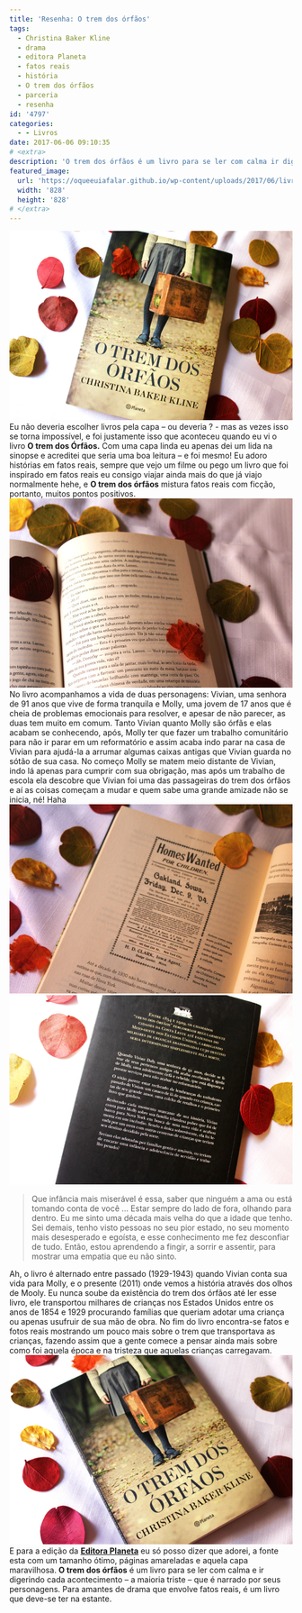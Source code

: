 ```yaml
---
title: 'Resenha: O trem dos órfãos'
tags:
  - Christina Baker Kline
  - drama
  - editora Planeta
  - fatos reais
  - história
  - O trem dos órfãos
  - parceria
  - resenha
id: '4797'
categories:
  - - Livros
date: 2017-06-06 09:10:35
# <extra>
description: 'O trem dos órfãos é um livro para se ler com calma ir digerindo cada acontecimento que é narrado. Para amantes de drama que envolve fatos reais'
featured_image: 
  url: 'https://oqueeuiafalar.github.io/wp-content/uploads/2017/06/livro-o-trem-dos-órfãos.jpg'
  width: '828'
  height: '828'
# </extra>
---
```


![resenha - o trem dos órfãos ](/wp-content/uploads/2017/06/livro-o-trem-dos-órfãos.jpg) Eu não deveria escolher livros pela capa – ou deveria ? - mas as vezes isso se torna impossível, e foi justamente isso que aconteceu quando eu vi o livro **O trem dos Órfãos.** Com uma capa linda eu apenas dei um lida na sinopse e acreditei que seria uma boa leitura – e foi mesmo! Eu adoro histórias em fatos reais, sempre que vejo um filme ou pego um livro que foi inspirado em fatos reais eu consigo viajar ainda mais do que já viajo normalmente hehe, e **O trem dos órfãos** mistura fatos reais com ficção, portanto, muitos pontos positivos. ![páginas do livro - o trem dos órfãos](/wp-content/uploads/2017/06/resenha-o-trem-dos-órfãos.jpg) No livro acompanhamos a vida de duas personagens: Vivian, uma senhora de 91 anos que vive de forma tranquila e Molly, uma jovem de 17 anos que é cheia de problemas emocionais para resolver, e apesar de não parecer, as duas tem muito em comum. Tanto Vivian quanto Molly são órfãs e elas acabam se conhecendo, após, Molly ter que fazer um trabalho comunitário para não ir parar em um reformatório e assim acaba indo parar na casa de Vivian para ajudá-la a arrumar algumas caixas antigas que Vivian guarda no sótão de sua casa. No começo Molly se matem meio distante de Vivian, indo lá apenas para cumprir com sua obrigação, mas após um trabalho de escola ela descobre que Vivian foi uma das passageiras do trem dos órfãos e aí as coisas começam a mudar e quem sabe uma grande amizade não se inicia, né! Haha ![página do livro - o trem dos órfãos](/wp-content/uploads/2017/06/resumo-do-livro-o-trem-dos-órfãos.jpg) ![resumo do livro - o trem dos órfãos](/wp-content/uploads/2017/06/contra-capa-do-livro-o-trem-dos-órfãos.jpg)

> Que infância mais miserável é essa, saber que ninguém a ama ou está tomando conta de você ... Estar sempre do lado de fora, olhando para dentro. Eu me sinto uma década mais velha do que a idade que tenho. Sei demais, tenho visto pessoas no seu pior estado, no seu momento mais desesperado e egoísta, e esse conhecimento me fez desconfiar de tudo. Então, estou aprendendo a fingir, a sorrir e assentir, para mostrar uma empatia que eu não sinto.

Ah, o livro é alternado entre passado (1929-1943) quando Vivian conta sua vida para Molly, e o presente (2011) onde vemos a história através dos olhos de Mooly. Eu nunca soube da existência do trem dos órfãos até ler esse livro, ele transportou milhares de crianças nos Estados Unidos entre os anos de 1854 e 1929 procurando famílias que queriam adotar uma criança ou apenas usufruir de sua mão de obra. No fim do livro encontra-se fatos e fotos reais mostrando um pouco mais sobre o trem que transportava as crianças, fazendo assim que a gente comece a pensar ainda mais sobre como foi aquela época e na tristeza que aquelas crianças carregavam. ![resenha - o trem dos órfãos](/wp-content/uploads/2017/06/capa-do-livro-o-trem-dos-órfãos.jpg) E para a edição da [**Editora Planeta**](http://www.planetadelivros.com.br/) eu só posso dizer que adorei, a fonte esta com um tamanho ótimo, páginas amareladas e aquela capa maravilhosa. **O trem dos órfãos** é um livro para se ler com calma e ir digerindo cada acontecimento – a maioria triste – que é narrado por seus personagens. Para amantes de drama que envolve fatos reais, é um livro que deve-se ter na estante.
